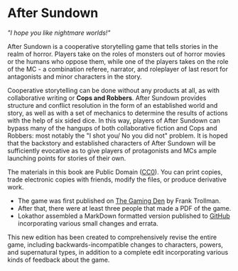# After Sundown
_"I hope you like nightmare worlds!"_

After Sundown is a cooperative storytelling game that tells stories in the realm of horror. Players take on the roles of monsters out of horror movies or the humans who oppose them, while one of the players takes on the role of the MC - a combination referee, narrator, and roleplayer of last resort for antagonists and minor characters in the story.

Cooperative storytelling can be done without any products at all, as with collaborative writing or **Cops and Robbers**. After Sundown provides structure and conflict resolution in the form of an established world and story, as well as with a set of mechanics to determine the results of actions with the help of six sided dice. In this way, players of After Sundown can bypass many of the hangups of both collaborative fiction and Cops and Robbers: most notably the "I shot you/ No you did not" problem. It is hoped that the backstory and established characters of After Sundown will be sufficiently evocative as to give players of protagonists and MCs ample launching points for stories of their own.

The materials in this book are Public Domain \([CC0](LICENSE.txt)\). You can print copies, trade electronic copies with friends, modify the files, or produce derivative work.

* The game was first published on [The Gaming Den](http://tgdmb.com/viewtopic.php?t=52316) by Frank Trollman.
* After that, there were at least three people that made a PDF of the game.
* Lokathor assembled a MarkDown formatted version published to [GitHub](https://github.com/thegamingden/after-sundown) incorporating various small changes and errata.

This new edition has been created to comprehensively revise the entire game, including backwards-incompatible changes to characters, powers, and supernatural types, in addition to a complete edit incorporating various kinds of feedback about the game. 